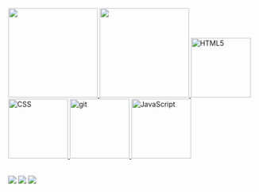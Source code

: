  
<table>
  <a href="https://github.com/pedrokawan1122">
  <img height="180em" src="https://github-readme-stats.vercel.app/api?username=pedrokawan1122&show_icons=true&theme=tokyonight&include_all_commits=true&count_private=true"/>
  <img height="180em" src="https://github-readme-stats.vercel.app/api/top-langs/?username=pedrokawan1122&layout=compact&langs_count=6&theme=tokyonight"/>
  <img src="https://img.icons8.com/color/2x/html-5.png" width="120" alt="HTML5">
  <img src="https://img.icons8.com/color/2x/css.png" width="120" alt="CSS">
  <img src="https://img.icons8.com/color/2x/git.png" width="120" alt="git">
  <img src="https://img.icons8.com/nolan/2x/javascript.png" width="120" alt="JavaScript">
</table>

<div> 
  <a href="https://www.instagram.com/_leehxd/" target="_blank"><img src="https://img.shields.io/badge/-Instagram-%23E4405F?style=for-the-badge&logo=instagram&logoColor=white" target="_blank"></a>
  <a href="https://www.twitch.tv/leehxd_" target="_blank"><img src="https://img.shields.io/badge/Twitch-9146FF?style=for-the-badge&logo=twitch&logoColor=white" target="_blank"></a>
  <a href = "mailto: pedrokawan061122@gmai.com"><img src="https://img.shields.io/badge/-Gmail-%23333?style=for-the-badge&logo=gmail&logoColor=white" target="_blank"></a>
</div>
